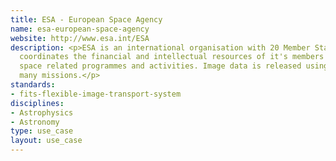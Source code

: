 ```yaml
---
title: ESA - European Space Agency
name: esa-european-space-agency
website: http://www.esa.int/ESA
description: <p>ESA is an international organisation with 20 Member States that
  coordinates the financial and intellectual resources of it's members to facilitate
  space related programmes and activities. Image data is released using FITS for
  many missions.</p>
standards:
- fits-flexible-image-transport-system
disciplines:
- Astrophysics
- Astronomy
type: use_case
layout: use_case
---
```


